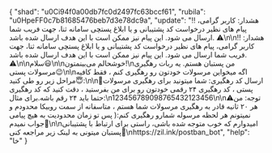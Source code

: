 {
  "shad": "u0Ci94f0a00db7fc0d2497fc63bccf61",
  "rubila": "u0HpeFF0c7b81685476beb7d3e78dc9a",
  "update": "‼️ هشدار: کاربر گرامی، پیام های نظیر درخواست کد پشتیبانی و یا ابلاغ پستچی سامانه ثنا، جهت فریب شما ارسال می شود. این پیام نیز ممکن است با این هدف ارسال شده باشد. ⚠️\\n\\n‼️ هشدار: کاربر گرامی، پیام های نظیر درخواست کد پشتیبانی و یا ابلاغ پستچی سامانه ثنا، جهت فریب شما ارسال می شود. این پیام نیز ممکن است با این هدف ارسال شده باشد. ⚠️\\n\\nسلام😃\\n\\nخوشحالم می‌بینمتون!\\nمن پستبان هستم. یه ربات رهگیری مرسولات پستی😉\\n\\nاگه میخواین مرسولات خودتون رو رهگیری کنم ، فقط کافیه مراحل زیر رو طی کنید😇:\\n\\n🔶ارسال کد رهگیری: شما میتونید برای رهگیری مرسولات پستی ، کد رهگیری ۲۴ رقمی خودتون رو برای من بفرستید ، دقت کنید که کد رهگیری حتما باید ۲۴ رقم باشه.برای مثال:\\n123456789098765432123456\\n\\n⚠️توجه: من هر ۲۰ ثانیه قادر به رهگیری مرسولات شما هستم ، متاسفانه از سمت روبیکا محدودم و نمیتونم هر لحظه مرسوله شمارو رهگیری کنم:( پس تو زمان محدودیت به هیچ پیامی جواب نمیدم🫶\\n\\nامیدوارم که خوب متوجه شده باشی، راستی برای ارتباط با پشتیبانی پستبان میتونی به لینک زیر مراجعه کنی🥰\\nhttps://zil.ink/postban_bot",
  "help": "خا"
}
